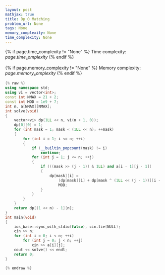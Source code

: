 ```yaml
---
layout: post
mathjax: true
title: Dp_O Matching
problem_url: None
tags: None
memory_complexity: None
time_complexity: None
---
```




{% if page.time_complexity != "None" %}
Time complexity: ${{ page.time_complexity }}$
{% endif %}

{% if page.memory_complexity != "None" %}
Memory complexity: ${{ page.memory_complexity }}$
{% endif %}

```cpp
{% raw %}
using namespace std;
using vi = vector<int>;
const int NMAX = 21 + 2;
const int MOD = 1e9 + 7;
int n, a[NMAX][NMAX];
int solve(void)
{
    vector<vi> dp(1LL << n, vi(n + 1, 0));
    dp[0][0] = 1;
    for (int mask = 1; mask < (1LL << n); ++mask)
    {
        for (int i = 1; i <= n; ++i)
        {
            if (__builtin_popcount(mask) != i)
                continue;
            for (int j = 1; j <= n; ++j)
            {
                if (((mask >> (j - 1)) & 1LL) and a[i - 1][j - 1])
                {
                    dp[mask][i] =
                        (dp[mask][i] + dp[mask ^ (1LL << (j - 1))][i - 1]) %
                        MOD;
                }
            }
        }
    }
    return dp[(1 << n) - 1][n];
}
int main(void)
{
    ios_base::sync_with_stdio(false), cin.tie(NULL);
    cin >> n;
    for (int i = 0; i < n; ++i)
        for (int j = 0; j < n; ++j)
            cin >> a[i][j];
    cout << solve() << endl;
    return 0;
}

{% endraw %}
```